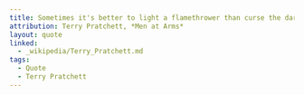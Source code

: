 ```yaml
---
title: Sometimes it's better to light a flamethrower than curse the darkness.
attribution: Terry Pratchett, *Men at Arms*
layout: quote
linked:
  - _wikipedia/Terry_Pratchett.md
tags:
  - Quote
  - Terry Pratchett
---
```

